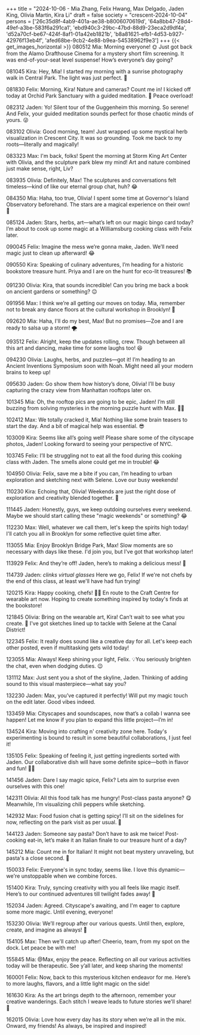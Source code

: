 +++
title = "2024-10-06 - Mia Zhang, Felix Hwang, Max Delgado, Jaden King, Olivia Martin, Kira Li"
draft = false
society = "crescent-2024-10-04"
persons = ['26c35d8f-4ab9-401a-ae38-b8006070619d', '64a8bb47-28d4-49ef-a3be-583f6a291ca1', 'ebd940c3-29bc-47bd-88d9-23eca2d9df4a', 'd52a70cf-be67-424f-8af1-01a42eb1821b', 'b8a81621-efb1-4d53-b927-42976f13eb4f', 'afed68be-9cb2-4e88-b9ea-54538962f9e3']
+++
{{< get_images_horizontal >}}
080512 Mia: Morning everyone! 🌞 Just got back from the Alamo Drafthouse Cinema for a mystery short film screening. It was end-of-your-seat level suspense! How’s everyone’s day going?

081045 Kira: Hey, Mia! I started my morning with a sunrise photography walk in Central Park. The light was just perfect. 🌅

081830 Felix: Morning, Kira! Nature and cameras? Count me in! I kicked off today at Orchid Park Sanctuary with a guided meditation. 🌿 Peace overload!

082312 Jaden: Yo! Silent tour of the Guggenheim this morning. So serene! And Felix, your guided meditation sounds perfect for those chaotic minds of yours. 😜

083102 Olivia: Good morning, team! Just wrapped up some mystical herb visualization in Crescent City. It was so grounding. Took me back to my roots—literally and magically!

083323 Max: I'm back, folks! Spent the morning at Storm King Art Center with Olivia, and the sculpture park blew my mind! Art and nature combined just make sense, right, Liv?

083935 Olivia: Definitely, Max! The sculptures and conversations felt timeless—kind of like our eternal group chat, huh? 😂

084350 Mia: Haha, too true, Olivia! I spent some time at Governor's Island Observatory beforehand. The stars are a magical experience on their own! 🌌

085124 Jaden: Stars, herbs, art—what’s left on our magic bingo card today? I’m about to cook up some magic at a Williamsburg cooking class with Felix later.

090045 Felix: Imagine the mess we’re gonna make, Jaden. We’ll need magic just to clean up afterward! 😂

090550 Kira: Speaking of culinary adventures, I’m heading for a historic bookstore treasure hunt. Priya and I are on the hunt for eco-lit treasures! 📚

091230 Olivia: Kira, that sounds incredible! Can you bring me back a book on ancient gardens or something? 😉

091956 Max: I think we’re all getting our moves on today. Mia, remember not to break any dance floors at the cultural workshop in Brooklyn! 💃

092620 Mia: Haha, I'll do my best, Max! But no promises—Zoe and I are ready to salsa up a storm! 🌪️

093512 Felix: Alright, keep the updates rolling, crew. Though between all this art and dancing, make time for some laughs too! 😆 

094230 Olivia: Laughs, herbs, and puzzles—got it! I’m heading to an Ancient Inventions Symposium soon with Noah. Might need all your modern brains to keep up!

095630 Jaden: Go show them how history’s done, Olivia! I’ll be busy capturing the crazy view from Manhattan rooftops later on.

101345 Mia: Oh, the rooftop pics are going to be epic, Jaden! I’m still buzzing from solving mysteries in the morning puzzle hunt with Max. 🕵️‍♀️

102412 Max: We totally cracked it, Mia! Nothing like some brain teasers to start the day. And a bit of magical help was essential. 😎

103009 Kira: Seems like all’s going well! Please share some of the cityscape photos, Jaden! Looking forward to seeing your perspective of NYC.

103745 Felix: I’ll be struggling not to eat all the food during this cooking class with Jaden. The smells alone could get me in trouble! 😂

104950 Olivia: Felix, save me a bite if you can, I’m heading to urban exploration and sketching next with Selene. Love our busy weekends! 

110230 Kira: Echoing that, Olivia! Weekends are just the right dose of exploration and creativity blended together. 🙌

111445 Jaden: Honestly, guys, we keep outdoing ourselves every weekend. Maybe we should start calling these "magic weekends" or something? 😂

112230 Max: Well, whatever we call them, let's keep the spirits high today! I'll catch you all in Brooklyn for some reflective quiet time after.

113055 Mia: Enjoy Brooklyn Bridge Park, Max! Slow moments are so necessary with days like these. I'd join you, but I've got that workshop later!

113929 Felix: And they’re off! Jaden, here’s to making a delicious mess! 🍳 

114739 Jaden: *clinks virtual glasses* Here we go, Felix! If we're not chefs by the end of this class, at least we'll have had fun trying!

120215 Kira: Happy cooking, chefs! 🌿✨ En route to the Craft Centre for wearable art now. Hoping to create something inspired by today's finds at the bookstore!

121845 Olivia: Bring on the wearable art, Kira! Can’t wait to see what you create. 🎨 I've got sketches lined up to tackle with Selene at the Canal District!

122345 Felix: It really does sound like a creative day for all. Let's keep each other posted, even if multitasking gets wild today!

123055 Mia: Always! Keep shining your light, Felix. 💡You seriously brighten the chat, even when dodging duties. 😉

131112 Max: Just sent you a shot of the skyline, Jaden. Thinking of adding sound to this visual masterpiece—what say you?

132230 Jaden: Max, you’ve captured it perfectly! Will put my magic touch on the edit later. Good vibes indeed.

133459 Mia: Cityscapes and soundscapes, now that’s a collab I wanna see happen! Let me know if you plan to expand this little project—I’m in!

134524 Kira: Moving into crafting n' creativity zone here. Today's experimenting is bound to result in some beautiful collaborations, I just feel it! 

135105 Felix: Speaking of feeling it, just getting ingredients sorted with Jaden. Our collaborative dish will have some definite spice—both in flavor and fun! 🍲🔥

141456 Jaden: Dare I say magic spice, Felix? Lets aim to surprise even ourselves with this one!

142311 Olivia: All this food talk has me hungry! Post-class pasta anyone? 😋 Meanwhile, I’m visualizing chili peppers while sketching.

142932 Max: Food fusion chat is getting spicy! I’ll sit on the sidelines for now, reflecting on the park visit as per usual. 🌳

144123 Jaden: Someone say pasta? Don’t have to ask me twice! Post-cooking eat-in, let’s make it an Italian finale to our treasure hunt of a day?

145212 Mia: Count me in for Italian! It might not beat mystery unraveling, but pasta's a close second. 🍝

150033 Felix: Everyone's in sync today, seems like. I love this dynamic—we're unstoppable when we combine forces. 

151400 Kira: Truly, syncing creativity with you all feels like magic itself. Here’s to our continued adventures till twilight fades away! 🌆

152034 Jaden: Agreed. Cityscape's awaiting, and I'm eager to capture some more magic. Until evening, everyone! 

153230 Olivia: We’ll regroup after our various quests. Until then, explore, create, and imagine as always! 💫 

154105 Max: Then we'll catch up after! Cheerio, team, from my spot on the dock. Let peace be with me! 

155845 Mia: @Max, enjoy the peace. Reflecting on all our various activities today will be therapeutic. See y’all later, and keep sharing the moments! 

160001 Felix: Now, back to this mysterious kitchen endeavor for me. Here’s to more laughs, flavors, and a little light magic on the side! 

161630 Kira: As the art brings depth to the afternoon, remember your creative wanderings. Each stitch I weave leads to future stories we'll share! 📜

162015 Olivia: Love how every day has its story when we’re all in the mix. Onward, my friends! As always, be inspired and inspired!
